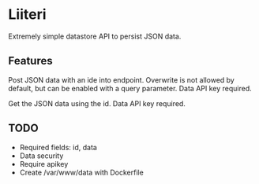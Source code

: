# Liiteri

Extremely simple datastore API to persist JSON data.

## Features

Post JSON data with an ide into endpoint. Overwrite is not allowed by default, but can be enabled with a query parameter. Data API key required.

Get the JSON data using the id. Data API key required.

## TODO

- Required fields: id, data
- Data security
- Require apikey
- Create /var/www/data with Dockerfile
